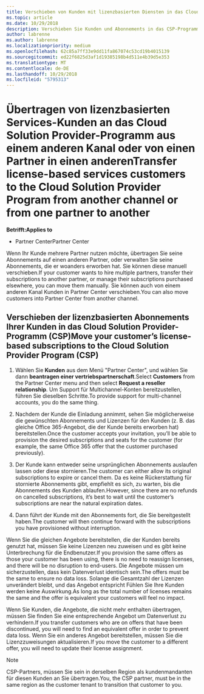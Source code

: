 ```yaml
---
title: Verschieben von Kunden mit lizenzbasierten Diensten in das Cloud Solution Provider-Programm im Partner Center | Partner Center
ms.topic: article
ms.date: 10/29/2018
description: Verschieben Sie Kunden und Abonnements in das CSP-Programm aus einem anderen Kanal oder von einem anderen Partner.
author: labrenne
ms.author: labrenne
ms.localizationpriority: medium
ms.openlocfilehash: 62c85a7ff33e9dd11fa867074c53cd19b4015139
ms.sourcegitcommit: ed22f6825d3af1d19385198b4d511e4b39d5e353
ms.translationtype: MT
ms.contentlocale: de-DE
ms.lasthandoff: 10/29/2018
ms.locfileid: "5795313"
---
```

# <a name="transfer-license-based-services-customers-to-the-cloud-solution-provider-program-from-another-channel-or-from-one-partner-to-another"></a><span data-ttu-id="1d754-103">Übertragen von lizenzbasierten Services-Kunden an das Cloud Solution Provider-Programm aus einem anderen Kanal oder von einen Partner in einen anderen</span><span class="sxs-lookup"><span data-stu-id="1d754-103">Transfer license-based services customers to the Cloud Solution Provider Program from another channel or from one partner to another</span></span>

**<span data-ttu-id="1d754-104">Betrifft:</span><span class="sxs-lookup"><span data-stu-id="1d754-104">Applies to</span></span>**

-  <span data-ttu-id="1d754-105">Partner Center</span><span class="sxs-lookup"><span data-stu-id="1d754-105">Partner Center</span></span>

<span data-ttu-id="1d754-106">Wenn Ihr Kunde mehrere Partner nutzen möchte, übertragen Sie seine Abonnements auf einen anderen Partner, oder verwalten Sie seine Abonnements, die er woanders erworben hat. Sie können diese manuell verschieben.</span><span class="sxs-lookup"><span data-stu-id="1d754-106">If your customer wants to hire multiple partners, transfer their subscriptions to another partner, or manage their subscriptions purchased elsewhere, you can move them manually.</span></span> <span data-ttu-id="1d754-107">Sie können auch von einem anderen Kanal Kunden in Partner Center verschieben.</span><span class="sxs-lookup"><span data-stu-id="1d754-107">You can also move customers into Partner Center from another channel.</span></span>

## <a name="move-your-customers-license-based-subscriptions-to-the-cloud-solution-provider-program-csp"></a><span data-ttu-id="1d754-108">Verschieben der lizenzbasierten Abonnements Ihrer Kunden in das Cloud Solution Provider-Programm (CSP)</span><span class="sxs-lookup"><span data-stu-id="1d754-108">Move your customer’s license-based subscriptions to the Cloud Solution Provider Program (CSP)</span></span>

1. <span data-ttu-id="1d754-109">Wählen Sie **Kunden** aus dem Menü "Partner Center", und wählen Sie dann **beantragen einer vertriebspartnerschaft**.</span><span class="sxs-lookup"><span data-stu-id="1d754-109">Select **Customers** from the Partner Center menu and then select **Request a reseller relationship**.</span></span> <span data-ttu-id="1d754-110">Um Support für Multichannel-Konten bereitzustellen, führen Sie dieselben Schritte.</span><span class="sxs-lookup"><span data-stu-id="1d754-110">To provide support for multi-channel accounts, you do the same thing.</span></span>

2.  <span data-ttu-id="1d754-111">Nachdem der Kunde die Einladung annimmt, sehen Sie möglicherweise die gewünschten Abonnements und Lizenzen für den Kunden (z. B. das gleiche Office 365-Angebot, die der Kunde bereits erworben hat) bereitstellen.</span><span class="sxs-lookup"><span data-stu-id="1d754-111">Once the customer accepts your invitation, you’ll be able to provision the desired subscriptions and seats for the customer (for example, the same Office 365 offer that the customer purchased previously).</span></span>

3. <span data-ttu-id="1d754-112">Der Kunde kann entweder seine ursprünglichen Abonnements auslaufen lassen oder diese stornieren.</span><span class="sxs-lookup"><span data-stu-id="1d754-112">The customer can either allow its original subscriptions to expire or cancel them.</span></span> <span data-ttu-id="1d754-113">Da es keine Rückerstattung für stornierte Abonnements gibt, empfiehlt es sich, zu warten, bis die Abonnements des Kunden ablaufen.</span><span class="sxs-lookup"><span data-stu-id="1d754-113">However, since there are no refunds on cancelled subscriptions, it’s best to wait until the customer’s subscriptions are near the natural expiration dates.</span></span>

4. <span data-ttu-id="1d754-114">Dann führt der Kunde mit den Abonnements fort, die Sie bereitgestellt haben.</span><span class="sxs-lookup"><span data-stu-id="1d754-114">The customer will then continue forward with the subscriptions you have provisioned without interruption.</span></span>


<span data-ttu-id="1d754-115">Wenn Sie die gleichen Angebote bereitstellen, die der Kunden bereits genutzt hat, müssen Sie keine Lizenzen neu zuweisen und es gibt keine Unterbrechung für die Endbenutzer.</span><span class="sxs-lookup"><span data-stu-id="1d754-115">If you provision the same offers as those your customer has been using, there is no need to reassign licenses, and there will be no disruption to end-users.</span></span> <span data-ttu-id="1d754-116">Die Angebote müssen um sicherzustellen, dass kein Datenverlust identisch sein.</span><span class="sxs-lookup"><span data-stu-id="1d754-116">The offers must be the same to ensure no data loss.</span></span> <span data-ttu-id="1d754-117">Solange die Gesamtzahl der Lizenzen unverändert bleibt, und das Angebot entspricht Fühlen Sie Ihre Kunden werden keine Auswirkung.</span><span class="sxs-lookup"><span data-stu-id="1d754-117">As long as the total number of licenses remains the same and the offer is equivalent your customers will feel no impact.</span></span>

<span data-ttu-id="1d754-118">Wenn Sie Kunden, die Angebote, die nicht mehr enthalten übertragen, müssen Sie finden Sie eine entsprechende Angebot um Datenverlust zu verhindern.</span><span class="sxs-lookup"><span data-stu-id="1d754-118">If you transfer customers who are on offers that have been discontinued, you will need to find an equivalent offer in order to prevent data loss.</span></span> <span data-ttu-id="1d754-119">Wenn Sie ein anderes Angebot bereitstellen, müssen Sie die Lizenzzuweisungen aktualisieren.</span><span class="sxs-lookup"><span data-stu-id="1d754-119">If you move the customer to a different offer, you will need to update their license assignment.</span></span>

>[!NOTE]
><span data-ttu-id="1d754-120">CSP-Partners, müssen Sie sein in derselben Region als kundenmandanten für diesen Kunden an Sie übertragen.</span><span class="sxs-lookup"><span data-stu-id="1d754-120">You, the CSP partner, must be in the same region as the customer tenant to transition that customer to you.</span></span> 



